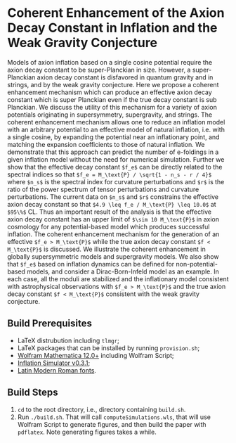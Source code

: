 # Coherent Enhancement of the Axion Decay Constant in Inflation and the Weak Gravity Conjecture
Models of axion inflation based on a single cosine potential require the axion decay constant to be super-Planckian in size. However, a super-Planckian axion decay constant is disfavored in quantum gravity and in strings, and by the weak gravity conjecture. Here we propose a coherent enhancement mechanism which can produce an effective axion decay constant which is super Planckian even if the true decay constant is sub Planckian. We discuss the utility of this mechanism for a variety of axion potentials originating in supersymmetry, supergravity, and strings. The coherent enhancement mechanism allows one to reduce an inflation model with an arbitrary potential to an effective model of natural inflation, i.e. with a single cosine, by expanding the potential near an inflationary point, and matching the expansion coefficients to those of natural inflation. We demonstrate that this approach can predict the number of e-foldings in a given inflation model without the need for numerical simulation. Further we show that the effective decay constant `$f_e$` can be directly related to the spectral indices so that `$f_e = M_\text{P} / \sqrt{1 - n_s - r / 4}$` where `$n_s$` is the spectral index for curvature perturbations and `$r$` is the ratio of the power spectrum of tensor perturbations and curvature perturbations. The current data on `$n_s$` and `$r$` constrains the effective axion decay constant so that `$4.9 \leq f_e / M_\text{P} \leq 10.0$` at `$95\%$` CL. Thus an important result of the analysis is that the effective axion decay constant has an upper limit of `$\sim 10 M_\text{P}$` in axion cosmology for any potential-based model which produces successful inflation. The coherent enhancement mechanism for the generation of an effective `$f_e > M_\text{P}$` while the true axion decay constant `$f < M_\text{P}$` is discussed. We illustrate the coherent enhancement in globally supersymmetric models and supergravity models. We also show that `$f_e$` based on inflation dynamics can be defined for non-potential-based models, and consider a Dirac-Born-Infeld model as an example. In each case, all the moduli are stabilized and the inflationary model consistent with astrophysical observations with `$f_e > M_\text{P}$` and the true axion decay constant `$f < M_\text{P}$` consistent with the weak gravity conjecture.

## Build Prerequisites

* LaTeX distrubution including `tlmgr`;
* LaTeX packages that can be installed by running `provision.sh`;
* [Wolfram Mathematica 12.0+](http://www.wolfram.com/mathematica/?source=nav) including Wolfram Script;
* [Inflation Simulator v0.3.1](https://github.com/maxitg/InflationSimulator/releases/tag/0.3.1);
* [Latin Modern Roman fonts](http://www.gust.org.pl/projects/e-foundry/latin-modern).

## Build Steps

1. `cd` to the root directory, i.e., directory containing `build.sh`.
2. Run `./build.sh`. That will call `computeSimulations.wls`, that will use Wolfram Script to generate figures, and then build the paper with `pdflatex`. Note generating figures takes a while.
